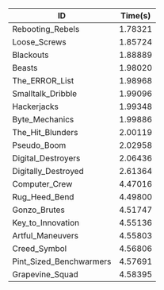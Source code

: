 |ID|Time(s)|
|-|-|
|Rebooting_Rebels|1.78321|
|Loose_Screws|1.85724|
|Blackouts|1.88889|
|Beasts|1.98020|
|The_ERROR_List|1.98968|
|Smalltalk_Dribble|1.99096|
|Hackerjacks|1.99348|
|Byte_Mechanics|1.99886|
|The_Hit_Blunders|2.00119|
|Pseudo_Boom|2.02958|
|Digital_Destroyers|2.06436|
|Digitally_Destroyed|2.61364|
|Computer_Crew|4.47016|
|Rug_Heed_Bend|4.49800|
|Gonzo_Brutes|4.51747|
|Key_to_Innovation|4.55136|
|Artful_Maneuvers|4.55803|
|Creed_Symbol|4.56806|
|Pint_Sized_Benchwarmers|4.57691|
|Grapevine_Squad|4.58395|

